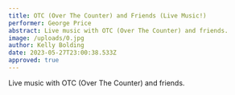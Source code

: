 ```yaml
---
title: OTC (Over The Counter) and Friends (Live Music!)
performer: George Price
abstract: Live music with OTC (Over The Counter) and friends.
image: /uploads/0.jpg
author: Kelly Bolding
date: 2023-05-27T23:00:38.533Z
approved: true
---
```

Live music with OTC (Over The Counter) and friends.